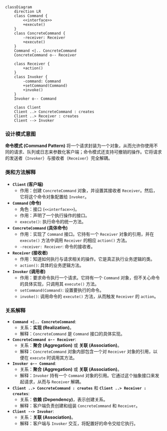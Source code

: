 ```mermaid
classDiagram
    direction LR
    class Command {
        <<interface>>
        +execute()
    }
    class ConcreteCommand {
        -receiver: Receiver
        +execute()
    }
    Command <|.. ConcreteCommand
    ConcreteCommand o-- Receiver

    class Receiver {
        +action()
    }
    class Invoker {
        -command: Command
        +setCommand(Command)
        +invoke()
    }
    Invoker o-- Command

    class Client
    Client ..> ConcreteCommand : creates
    Client ..> Receiver : creates
    Client --> Invoker
```

### 设计模式意图

**命令模式 (Command Pattern)** 将一个请求封装为一个对象，从而允许你使用不同的请求、队列或日志来参数化客户端；命令模式还支持可撤销的操作。它将请求的发送者（`Invoker`）与接收者（`Receiver`）完全解耦。

### 类和方法解释

*   **`Client` (客户端)**
    *   作用：创建 `ConcreteCommand` 对象，并设置其接收者 `Receiver`。然后，它将这个命令对象配置给 `Invoker`。
*   **`Command` (命令)**
    *   角色：接口 (`<<interface>>`)。
    *   作用：声明了一个执行操作的接口。
    *   `execute()`: 执行命令的统一方法。
*   **`ConcreteCommand` (具体命令)**
    *   作用：实现了 `Command` 接口。它持有一个 `Receiver` 对象的引用，并在 `execute()` 方法中调用 `Receiver` 的相应 `action()` 方法。
    *   `-receiver: Receiver`: 命令的接收者。
*   **`Receiver` (接收者)**
    *   作用：知道如何执行与请求相关的操作。它是真正执行业务逻辑的类。
    *   `action()`: 具体的业务逻辑方法。
*   **`Invoker` (调用者)**
    *   作用：要求命令执行一个请求。它持有一个 `Command` 对象，但不关心命令的具体实现，只调用其 `execute()` 方法。
    *   `setCommand(Command)`: 设置要执行的命令。
    *   `invoke()`: 调用命令的 `execute()` 方法，从而触发 `Receiver` 的 `action`。

### 关系解释

*   **`Command <|.. ConcreteCommand`**:
    *   关系：**实现 (Realization)**。
    *   解释：`ConcreteCommand` 是 `Command` 接口的具体实现。
*   **`ConcreteCommand o-- Receiver`**:
    *   关系：**聚合 (Aggregation)** 或 **关联 (Association)**。
    *   解释：`ConcreteCommand` 对象内部包含一个对 `Receiver` 对象的引用，以便在 `execute` 时调用其方法。
*   **`Invoker o-- Command`**:
    *   关系：**聚合 (Aggregation)** 或 **关联 (Association)**。
    *   解释：`Invoker` 持有一个 `Command` 对象的引用。它通过这个抽象接口来发起请求，从而与 `Receiver` 解耦。
*   **`Client ..> ConcreteCommand : creates`** 和 **`Client ..> Receiver : creates`**:
    *   关系：**依赖 (Dependency)**，表示创建关系。
    *   解释：客户端负责创建和组装 `ConcreteCommand` 和 `Receiver`。
*   **`Client --> Invoker`**:
    *   关系：**关联 (Association)**。
    *   解释：客户端与 `Invoker` 交互，将配置好的命令交给它执行。